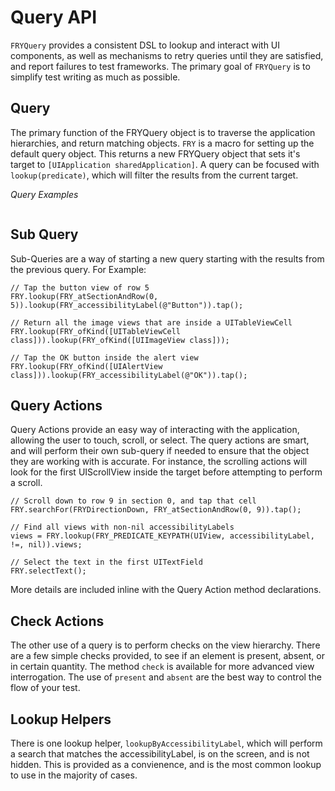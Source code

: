 # Query API

`FRYQuery` provides a consistent DSL to lookup and interact with UI components, as well as mechanisms to retry queries until they are satisfied, and report failures to test frameworks. The primary goal of `FRYQuery` is to simplify test writing as much as possible.

## Query

The primary function of the FRYQuery object is to traverse the application hierarchies, and return matching objects. `FRY` is a macro for setting up the default query object. This returns a new FRYQuery object that sets it's target to `[UIApplication sharedApplication]`. A query can be focused with `lookup(predicate)`, which will filter the results from the current target.

*Query Examples*
```obj-c
```

## Sub Query
Sub-Queries are a way of starting a new query starting with the results from the previous query. For Example:

```obj-c
// Tap the button view of row 5
FRY.lookup(FRY_atSectionAndRow(0, 5)).lookup(FRY_accessibilityLabel(@"Button")).tap();

// Return all the image views that are inside a UITableViewCell
FRY.lookup(FRY_ofKind([UITableViewCell class])).lookup(FRY_ofKind([UIImageView class]));

// Tap the OK button inside the alert view
FRY.lookup(FRY_ofKind([UIAlertView class])).lookup(FRY_accessibilityLabel(@"OK")).tap();
```

## Query Actions
Query Actions provide an easy way of interacting with the application, allowing the user to touch, scroll, or select. The query actions are smart, and will perform their own sub-query if needed to ensure that the object they are working with is accurate. For instance, the scrolling actions will look for the first UIScrollView inside the target before attempting to perform a scroll.

```obj-c
// Scroll down to row 9 in section 0, and tap that cell
FRY.searchFor(FRYDirectionDown, FRY_atSectionAndRow(0, 9)).tap();

// Find all views with non-nil accessibilityLabels
views = FRY.lookup(FRY_PREDICATE_KEYPATH(UIView, accessibilityLabel, !=, nil)).views;

// Select the text in the first UITextField
FRY.selectText();

```

More details are included inline with the Query Action method declarations.

## Check Actions
The other use of a query is to perform checks on the view hierarchy. There are a few simple checks provided, to see if an element is present, absent, or in certain quantity. The method `check` is available for more advanced view interrogation. The use of `present` and `absent` are the best way to control the flow of your test.


## Lookup Helpers
There is one lookup helper, `lookupByAccessibilityLabel`, which will perform a search that matches the accessibilityLabel, is on the screen, and is not hidden. This is provided as a convienence, and is the most common lookup to use in the majority of cases.
